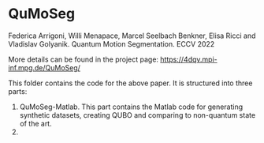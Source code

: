 # QuMoSeg

Federica Arrigoni, Willi Menapace, Marcel Seelbach Benkner, Elisa Ricci and Vladislav Golyanik. Quantum Motion Segmentation. ECCV 2022

More details can be found in the project page: https://4dqv.mpi-inf.mpg.de/QuMoSeg/ 

This folder contains the code for the above paper. It is structured into three parts:

1) QuMoSeg-Matlab. This part contains the Matlab code for generating synthetic datasets, creating QUBO and comparing to non-quantum state of the art.
2) 
